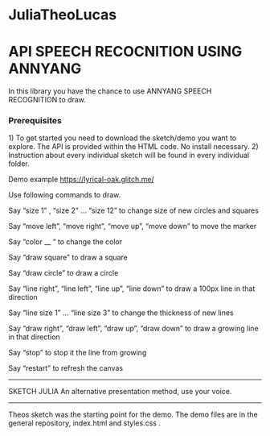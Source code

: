 # JuliaTheoLucas

<h1>API SPEECH RECOCNITION USING ANNYANG</h1>

In this library you have the chance to use ANNYANG SPEECH RECOGNITION to draw.

<h3>Prerequisites</h3>
1) To get started you need to download the sketch/demo you want to explore. The API is provided within the HTML code.
No install necessary.
2) Instruction about every individual sketch will be found in every individual folder.



Demo example https://lyrical-oak.glitch.me/

Use following commands to draw.

Say “size 1” , “size 2” … “size 12” to change size of new circles and squares

Say “move left”, “move right”, “move up”, “move down” to move the marker

Say “color __ “ to change the color

Say “draw square” to draw a square

Say “draw circle” to draw a circle

Say “line right”, “line left”, “line up”, “line down” to draw a 100px line in that direction

Say “line size 1” … “line size 3” to change the thickness of new lines

Say “draw right”, “draw left”, “draw up”, “draw down” to draw a growing line in that direction

Say “stop” to stop it the line from growing

Say “restart” to refresh the canvas

______________________________________________________________________

SKETCH JULIA
An alternative presentation method, use your voice.
______________________________________________________________________

Theos sketch was the starting point for the demo. The demo files are in the general repository, index.html and styles.css .
